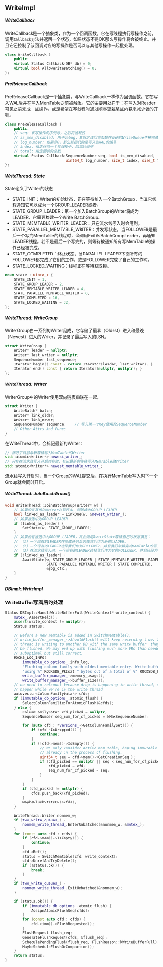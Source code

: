## WriteImpl

##### WriteCallback

WriteCallback是一个抽象类，作为一个回调函数。它在写线程执行写操作之前，调用`Callback`方法并返回一个状态，如果状态不是OK那么写操作将会被终止。并且它还控制了该回调对应的写操作是否可以与其他写操作一起批处理。

```cpp
class WriteCallback {
    public:
    virtual Status Callback(DB* db) = 0;
    virtual bool AllowWriteBatching() = 0;
};
```

##### PreReleaseCallback

PreReleaseCallback是一个抽象类，与WriteCallback一样作为回调函数。它在写入WAL后并在写入MemTable之前被触发。它的主要用处在于：在写入对Reader可见之前完成一些操作，或是希望在写线程时通过顺序更新某些内容来减少锁的开销。

```cpp
class PreReleaseCallback {
    public:
    // seq: 该写操作的序列号，之后将被释放
    // is_mem_disabled: 用于debug，其假定该回调函数在正确的WriteQueue中被完成调用
    // log_number: 如果非0，那么其指代的是写入到WAL的编号
    // index: 指定在同一个写线程中，回调的顺序
    // total: 指定回调的总数
    virtual Status Callback(SequenceNumber seq, bool is_mem_disabled,
                            uint64_t log_number, size_t index, size_t total) = 0;
};
```

##### WriteThread::State

State定义了Writer的状态

- STATE_INIT：Writer的初始状态，正在等待加入一个BatchGroup，当其它线程通知它可以成为一个GROUP_LEADER或者。
- STATE_GROUP_LEADER：第一个加入BatchGroup的Writer将成为LEADER，它需要构建一个Write BatchGroup。
- STATE_MEMTABLE_WRITER_LEADER：只在流水线写入时会用到。
- STATE_PARALLEL_MEMTABLE_WRITER：并发写状态，当FOLLOWER是最后一个写完MemTable的线程时，会调用ExitAsBatchGroupLeader，再通知LEADER线程。若不是最后一个写完的，则等待被通知所有写MemTable的操作已经被完成。
- STATE_COMPLETED：终止状态，当PARALLEL LEADER下面所有的FOLLOWER都完成了它们的工作，或是FOLLOWER完成了自己的工作时。
- STATE_LOCKED_WAITING：线程正在等待获取锁。

```cpp
enum State : uint8_t {
    STATE_INIT = 1,
    STATE_GROUP_LEADER = 2,
    STATE_MEMTABLE_WRITER_LEADER = 4,
    STATE_PARALLEL_MEMTABLE_WRITER = 8,
    STATE_COMPLETED = 16,
    STATE_LOCKED_WAITING = 32,
};
```

##### WriteThread::WriteGroup

WriterGroup由一系列的Writer组成，它存储了最早（Oldest）进入和最晚（Newest）进入的Writer，并记录了最后写入的LSN。

```cpp
struct WriteGroup {
    Writer* leader = nullptr;
    Writer* last_writer = nullptr;
    SequenceNumber last_sequence;
    Iterator begin() const { return Iterator(leader, last_writer); }
    Iterator end() const { return Iterator(nullptr, nullptr); }
};
```

##### WriteThread::Writer

WriterGroup中的Writer使用双向链表串联在一起。

```cpp
struct Writer {
    WriteBatch* batch;
    Writer* link_older;
    Writer* link_newer;
    SequenceNumber sequence;	// 写入第一个Key使用的SequenceNumber
    // Other Attrs And Funcs
}
```

在WriteThread中，会标记最新的Writer：

```cpp
// 标记了目前最新等待写入MemTable的Writer
std::atomic<Writer*> newest_writer_;
// 只有在流水线写入开启时有效，标记最新的等待写入MemTable的Writer
std::atomic<Writer*> newest_memtable_writer_;
```

流水线写入开启时，当一个Group的WAL提交后，在执行MemTable写入时下一个Group就会同时开启。

##### WriteThread::JoinBatchGroup()

```cpp
void WriteThread::JoinBatchGroup(Writer* w) {
    // 如果没有其他的Writer在链表中，则转换为GROUP LEADER
    bool linked_as_leader = LinkOne(w, &newest_writer_);
	// 如果被选中为GROUP_LEADER
    if (linked_as_leader) {
        SetState(w, STATE_GROUP_LEADER);
    }
    // 如果没有被选中为GROUP_LEADER，将会调用AwaitState等待自己的状态满足：
    // （1）一个现有的LEADER在完成任务后选择我们作为新的LEADER。
    // （2）一个现有的LEADER选择我们作为FOLLOWER，并且我们单独完成MemTable的写入，或者被LEADER通知使用并发写。
   	// （3）在流水线写入时，一个现有的LEADER选择我们作为它的FOLLOWER，并且已经为我们完成了Book-Keeping和写WAL操作，将我们入队列，成为Pending MemTable Writer。那么之后我们可能会成为写MemTable的LEADER，或一个现有的LEADER叫我们去并发写入到MemTable。
    if (!linked_as_leader) {
        AwaitState(w, STATE_GROUP_LEADER | STATE_MEMTABLE_WRITER_LEADER |
                   STATE_PARALLEL_MEMTABLE_WRITER | STATE_COMPLETED,
                   &jbg_ctx);
    }
}
```



##### DBImpl::WriteImpl





### WriteBuffer写满后的处理

```cpp
Status DBImpl::HandleWriteBufferFull(WriteContext* write_context) {
    mutex_.AssertHeld();
    assert(write_context != nullptr);
    Status status;

    // Before a new memtable is added in SwitchMemtable(),
    // write_buffer_manager_->ShouldFlush() will keep returning true. If another
    // thread is writing to another DB with the same write buffer, they may also
    // be flushed. We may end up with flushing much more DBs than needed. It's
    // suboptimal but still correct.
    ROCKS_LOG_INFO(
        immutable_db_options_.info_log,
        "Flushing column family with oldest memtable entry. Write buffer is "
        "using %" ROCKSDB_PRIszt " bytes out of a total of %" ROCKSDB_PRIszt ".",
        write_buffer_manager_->memory_usage(),
        write_buffer_manager_->buffer_size());
    // no need to refcount because drop is happening in write thread, so can't
    // happen while we're in the write thread
    autovector<ColumnFamilyData*> cfds;
    if (immutable_db_options_.atomic_flush) {
        SelectColumnFamiliesForAtomicFlush(&cfds);
    } else {
        ColumnFamilyData* cfd_picked = nullptr;
        SequenceNumber seq_num_for_cf_picked = kMaxSequenceNumber;

        for (auto cfd : *versions_->GetColumnFamilySet()) {
            if (cfd->IsDropped()) {
                continue;
            }
            if (!cfd->mem()->IsEmpty()) {
                // We only consider active mem table, hoping immutable memtable is
                // already in the process of flushing.
                uint64_t seq = cfd->mem()->GetCreationSeq();
                if (cfd_picked == nullptr || seq < seq_num_for_cf_picked) {
                    cfd_picked = cfd;
                    seq_num_for_cf_picked = seq;
                }
            }
        }
        if (cfd_picked != nullptr) {
            cfds.push_back(cfd_picked);
        }
        MaybeFlushStatsCF(&cfds);
    }

    WriteThread::Writer nonmem_w;
    if (two_write_queues_) {
        nonmem_write_thread_.EnterUnbatched(&nonmem_w, &mutex_);
    }
    for (const auto cfd : cfds) {
        if (cfd->mem()->IsEmpty()) {
            continue;
        }
        cfd->Ref();
        status = SwitchMemtable(cfd, write_context);
        cfd->UnrefAndTryDelete();
        if (!status.ok()) {
            break;
        }
    }
    if (two_write_queues_) {
        nonmem_write_thread_.ExitUnbatched(&nonmem_w);
    }

    if (status.ok()) {
        if (immutable_db_options_.atomic_flush) {
            AssignAtomicFlushSeq(cfds);
        }
        for (const auto cfd : cfds) {
            cfd->imm()->FlushRequested();
        }
        FlushRequest flush_req;
        GenerateFlushRequest(cfds, &flush_req);
        SchedulePendingFlush(flush_req, FlushReason::kWriteBufferFull);
        MaybeScheduleFlushOrCompaction();
    }
    return status;
}
```







